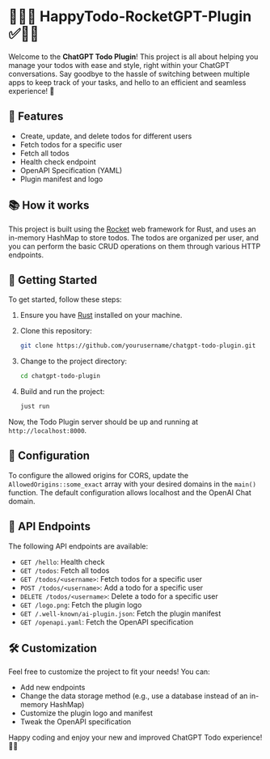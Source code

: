 # 🚀🧠✅ HappyTodo-RocketGPT-Plugin  ✅🧠🚀

Welcome to the **ChatGPT Todo Plugin**! This project is all about helping you manage your todos with ease and style, right within your ChatGPT conversations. Say goodbye to the hassle of switching between multiple apps to keep track of your tasks, and hello to an efficient and seamless experience! 🎉

## 🌟 Features

- Create, update, and delete todos for different users
- Fetch todos for a specific user
- Fetch all todos
- Health check endpoint
- OpenAPI Specification (YAML)
- Plugin manifest and logo

## 📚 How it works

This project is built using the [Rocket](https://rocket.rs) web framework for Rust, and uses an in-memory HashMap to store todos. The todos are organized per user, and you can perform the basic CRUD operations on them through various HTTP endpoints.

## 🚦 Getting Started

To get started, follow these steps:

1. Ensure you have [Rust](https://www.rust-lang.org/tools/install) installed on your machine.
2. Clone this repository:

   ```bash
   git clone https://github.com/yourusername/chatgpt-todo-plugin.git
   ```

3. Change to the project directory:

   ```bash
   cd chatgpt-todo-plugin
   ```

4. Build and run the project:

   ```bash
   just run
   ```

Now, the Todo Plugin server should be up and running at `http://localhost:8000`.

## 🔧 Configuration

To configure the allowed origins for CORS, update the `AllowedOrigins::some_exact` array with your desired domains in the `main()` function. The default configuration allows localhost and the OpenAI Chat domain.

## 📖 API Endpoints

The following API endpoints are available:

- `GET /hello`: Health check
- `GET /todos`: Fetch all todos
- `GET /todos/<username>`: Fetch todos for a specific user
- `POST /todos/<username>`: Add a todo for a specific user
- `DELETE /todos/<username>`: Delete a todo for a specific user
- `GET /logo.png`: Fetch the plugin logo
- `GET /.well-known/ai-plugin.json`: Fetch the plugin manifest
- `GET /openapi.yaml`: Fetch the OpenAPI specification

## 🛠️ Customization

Feel free to customize the project to fit your needs! You can:

- Add new endpoints
- Change the data storage method (e.g., use a database instead of an in-memory HashMap)
- Customize the plugin logo and manifest
- Tweak the OpenAPI specification

Happy coding and enjoy your new and improved ChatGPT Todo experience! 🎊🎉

